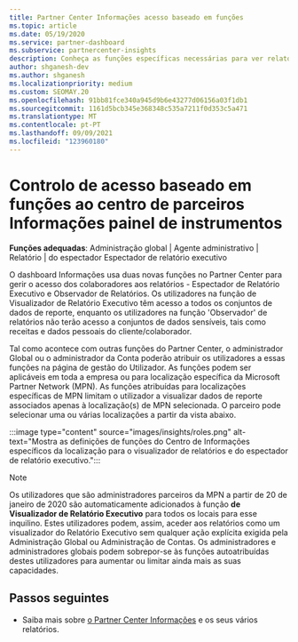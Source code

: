 ```yaml
---
title: Partner Center Informações acesso baseado em funções
ms.topic: article
ms.date: 05/19/2020
ms.service: partner-dashboard
ms.subservice: partnercenter-insights
description: Conheça as funções específicas necessárias para ver relatórios de Informações do Partner Center. Estes incluem os papéis de Visualizador de Relatórios Executivos e Observador de Relatórios.
author: shganesh-dev
ms.author: shganesh
ms.localizationpriority: medium
ms.custom: SEOMAY.20
ms.openlocfilehash: 91bb81fce340a945d9b6e43277d06156a03f1db1
ms.sourcegitcommit: 1161d5bcb345e368348c535a7211f0d353c5a471
ms.translationtype: MT
ms.contentlocale: pt-PT
ms.lasthandoff: 09/09/2021
ms.locfileid: "123960180"
---
```

# <a name="role-based-access-control-to-the-partner-center-insights-dashboard"></a>Controlo de acesso baseado em funções ao centro de parceiros Informações painel de instrumentos

**Funções adequadas**: Administração global | Agente administrativo | Relatório | do espectador Espectador de relatório executivo

O dashboard Informações usa duas novas funções no Partner Center para gerir o acesso dos colaboradores aos relatórios - Espectador de Relatório Executivo e Observador de Relatórios.  Os utilizadores na função de Visualizador de Relatório Executivo têm acesso a todos os conjuntos de dados de reporte, enquanto os utilizadores na função 'Observador' de relatórios não terão acesso a conjuntos de dados sensíveis, tais como receitas e dados pessoais do cliente/colaborador.  

Tal como acontece com outras funções do Partner Center, o administrador Global ou o administrador da Conta poderão atribuir os utilizadores a essas funções na página de gestão do Utilizador. As funções podem ser aplicáveis em toda a empresa ou para localização específica da Microsoft Partner Network (MPN). As funções atribuídas para localizações específicas de MPN limitam o utilizador a visualizar dados de reporte associados apenas à localização(s) de MPN selecionada. O parceiro pode selecionar uma ou várias localizações a partir da vista abaixo.

:::image type="content" source="images/insights/roles.png" alt-text="Mostra as definições de funções do Centro de Informações específicos da localização para o visualizador de relatórios e do espectador de relatório executivo.":::

>[!Note]
> Os utilizadores que são administradores parceiros da MPN a partir de 20 de janeiro de 2020 são automaticamente adicionados à função **de Visualizador de Relatório Executivo** para todos os locais para esse inquilino. Estes utilizadores podem, assim, aceder aos relatórios como um visualizador do Relatório Executivo sem qualquer ação explícita exigida pela Administração Global ou Administração de Contas. Os administradores e administradores globais podem sobrepor-se às funções autoatribuídas destes utilizadores para aumentar ou limitar ainda mais as suas capacidades.

## <a name="next-steps"></a>Passos seguintes

- Saiba mais sobre [o Partner Center Informações](partner-center-insights.md) e os seus vários relatórios.
